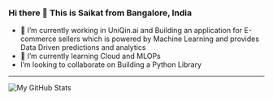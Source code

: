 ### Hi there 👋 This is Saikat from Bangalore, India
- 🔭 I’m currently working in UniQin.ai and Building an application for E-commerce sellers which is powered by Machine Learning and provides Data Driven predictions and analytics
- 🌱 I’m currently learning Cloud and MLOPs
- I’m looking to collaborate on Building a Python Library
<!--
**saikat-kolkata/saikat-kolkata** is a ✨ _special_ ✨ repository because its `README.md` (this file) appears on your GitHub profile.

Here are some ideas to get you started:

- 🔭 I’m currently working on ...
- 🌱 I’m currently learning ...
- 👯 I’m looking to collaborate on ...
- 🤔 I’m looking for help with ...
- 💬 Ask me about ...
- 📫 How to reach me: ...
- 😄 Pronouns: ...
- ⚡ Fun fact: ...
-->
---
![My GitHub Stats](https://github-readme-stats.vercel.app/api?username=saikat-kolkata&show_icons=true&theme=merko&count_private=true)  
